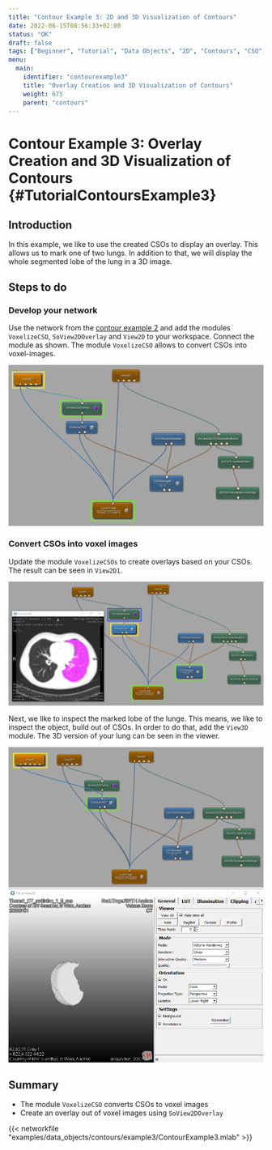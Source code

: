 ```yaml
---
title: "Contour Example 3: 2D and 3D Visualization of Contours"
date: 2022-06-15T08:56:33+02:00
status: "OK"
draft: false
tags: ["Beginner", "Tutorial", "Data Objects", "2D", "Contours", "CSO", "3D"]
menu: 
  main:
    identifier: "contourexample3"
    title: "Overlay Creation and 3D Visualization of Contours"
    weight: 675
    parent: "contours"
---
```

# Contour Example 3: Overlay Creation and 3D Visualization of Contours {#TutorialContoursExample3}
## Introduction

In this example, we like to use the created CSOs to display an overlay.
This allows us to mark one of two lungs. In addition to
that, we will display the whole segmented lobe of the lung in a 3D
image.

## Steps to do
### Develop your network
Use the network from the [contour example 2](/tutorials/dataobjects/contours/contourexample2) and add the modules `VoxelizeCSO`,
`SoView2DOverlay` and `View2D` to your workspace. Connect the module as
shown. The module `VoxelizeCSO` allows to convert CSOs into voxel-images.

![Data Objects Contours Example 3](/images/tutorials/dataobjects/contours/DO3_02.png "Data Objects Contours Example 3")

### Convert CSOs into voxel images
Update the module `VoxelizeCSOs` to create overlays based on your CSOs.
The result can be seen in `View2D1`.

![Overlay](/images/tutorials/dataobjects/contours/DO3_03.png "Overlay")

Next, we like to inspect the marked lobe of the lunge. This means, we
like to inspect the object, build out of CSOs. In order to do that, add
the `View3D` module. The 3D version of your lung can be seen in the
viewer.

![Additional 3D Viewer](/images/tutorials/dataobjects/contours/DO3_04.png "Additional 3D Viewer")
![Extracted Object](/images/tutorials/dataobjects/contours/DO3_05.png "Extracted Object")

## Summary
* The module `VoxelizeCSO` converts CSOs to voxel images
* Create an overlay out of voxel images using `SoView2DOverlay`

{{< networkfile "examples/data_objects/contours/example3/ContourExample3.mlab" >}}

 [//]: <> (MVL-682)
